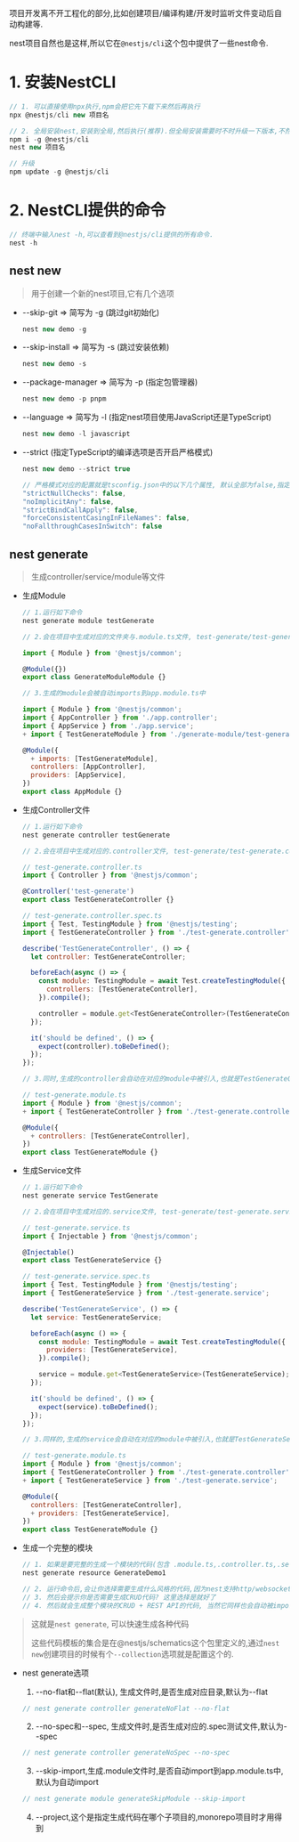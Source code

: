 项目开发离不开工程化的部分,比如创建项目/编译构建/开发时监听文件变动后自动构建等.

nest项目自然也是这样,所以它在`@nestjs/cli`这个包中提供了一些nest命令.

# 1. 安装NestCLI

```js
// 1. 可以直接使用npx执行,npm会把它先下载下来然后再执行
npx @nestjs/cli new 项目名

// 2. 全局安装nest,安装到全局,然后执行(推荐).但全局安装需要时不时升级一下版本,不然可能用它创建的项目版本不是最新的!
npm i -g @nestjs/cli
nest new 项目名

// 升级
npm update -g @nestjs/cli
```

# 2. NestCLI提供的命令

```js
// 终端中输入nest -h,可以查看到@nestjs/cli提供的所有命令.
nest -h
```

## nest new

> 用于创建一个新的nest项目,它有几个选项

- --skip-git => 简写为 -g (跳过git初始化)

  ```js
  nest new demo -g 
  ```

- --skip-install => 简写为 -s (跳过安装依赖)

  ```js
  nest new demo -s
  ```

- --package-manager => 简写为 -p (指定包管理器)

  ```js
  nest new demo -p pnpm
  ```

- --language => 简写为 -l (指定nest项目使用JavaScript还是TypeScript)

  ```js
  nest new demo -l javascript
  ```

- --strict (指定TypeScript的编译选项是否开启严格模式)

  ```js
  nest new demo --strict true
  ```

  ```js
  // 严格模式对应的配置就是tsconfig.json中的以下几个属性, 默认全部为false,指定开启严格模式后为true
  "strictNullChecks": false,
  "noImplicitAny": false,
  "strictBindCallApply": false,
  "forceConsistentCasingInFileNames": false,
  "noFallthroughCasesInSwitch": false
  ```

## nest generate

> 生成controller/service/module等文件

- 生成Module

  ```js
  // 1.运行如下命令
  nest generate module testGenerate
  ```

  ```js
  // 2.会在项目中生成对应的文件夹与.module.ts文件, test-generate/test-generate.module.ts
  
  import { Module } from '@nestjs/common';
  
  @Module({})
  export class GenerateModuleModule {}
  ```

  ```js
  // 3.生成的module会被自动imports到app.module.ts中
  
  import { Module } from '@nestjs/common';
  import { AppController } from './app.controller';
  import { AppService } from './app.service';
  + import { TestGenerateModule } from './generate-module/test-generate.module';
  
  @Module({
    + imports: [TestGenerateModule],
    controllers: [AppController],
    providers: [AppService],
  })
  export class AppModule {}
  ```

- 生成Controller文件

  ```js
  // 1.运行如下命令
  nest generate controller testGenerate
  ```

  ```js
  // 2.会在项目中生成对应的.controller文件, test-generate/test-generate.controller.ts, 没有加--no-spec的话还会生成一个.spec的测试文件
  
  // test-generate.controller.ts
  import { Controller } from '@nestjs/common';
  
  @Controller('test-generate')
  export class TestGenerateController {}
  
  // test-generate.controller.spec.ts
  import { Test, TestingModule } from '@nestjs/testing';
  import { TestGenerateController } from './test-generate.controller';
  
  describe('TestGenerateController', () => {
    let controller: TestGenerateController;
  
    beforeEach(async () => {
      const module: TestingModule = await Test.createTestingModule({
        controllers: [TestGenerateController],
      }).compile();
  
      controller = module.get<TestGenerateController>(TestGenerateController);
    });
  
    it('should be defined', () => {
      expect(controller).toBeDefined();
    });
  });
  ```

  ```js
  // 3.同时,生成的controller会自动在对应的module中被引入,也就是TestGenerateController会自动被引入到TestGenerateModule中
  
  // test-generate.module.ts
  import { Module } from '@nestjs/common';
  + import { TestGenerateController } from './test-generate.controller';
  
  @Module({
    + controllers: [TestGenerateController],
  })
  export class TestGenerateModule {}
  ```

- 生成Service文件

  ```js
  // 1.运行如下命令
  nest generate service TestGenerate
  ```

  ```js
  // 2.会在项目中生成对应的.service文件, test-generate/test-generate.service.ts, 没有加--no-spec的话还会生成一个.spec的测试文件
  
  // test-generate.service.ts
  import { Injectable } from '@nestjs/common';
  
  @Injectable()
  export class TestGenerateService {}
  
  // test-generate.service.spec.ts
  import { Test, TestingModule } from '@nestjs/testing';
  import { TestGenerateService } from './test-generate.service';
  
  describe('TestGenerateService', () => {
    let service: TestGenerateService;
  
    beforeEach(async () => {
      const module: TestingModule = await Test.createTestingModule({
        providers: [TestGenerateService],
      }).compile();
  
      service = module.get<TestGenerateService>(TestGenerateService);
    });
  
    it('should be defined', () => {
      expect(service).toBeDefined();
    });
  });
  ```

  ```js
  // 3.同样的,生成的service会自动在对应的module中被引入,也就是TestGenerateService会自动被引入到TestGenerateModule中
  
  // test-generate.module.ts
  import { Module } from '@nestjs/common';
  import { TestGenerateController } from './test-generate.controller';
  + import { TestGenerateService } from './test-generate.service';
  
  @Module({
    controllers: [TestGenerateController],
    + providers: [TestGenerateService],
  })
  export class TestGenerateModule {}
  
  ```

- 生成一个完整的模块

  ```js
  // 1. 如果是要完整的生成一个模块的代码(包含 .module.ts,.controller.ts,.service.ts),不需要一个一个文件的生成,可以运行如下命令
  nest generate resource GenerateDemo1
  
  // 2. 运行命令后,会让你选择需要生成什么风格的代码,因为nest支持http/websocket/graphql/tcp等,这里选择http的REST API
  // 3. 然后会提示你是否需要生成CRUD代码? 这里选择是就好了
  // 4. 然后就会生成整个模块的CRUD + REST API的代码, 当然它同样也会自动被imports到appModule中
  ```

> 这就是`nest generate`, 可以快速生成各种代码
>
> 这些代码模板的集合是在@nestjs/schematics这个包里定义的,通过`nest new`创建项目的时候有个`--collection`选项就是配置这个的.

- nest generate选项

  1. --no-flat和--flat(默认), 生成文件时,是否生成对应目录,默认为--flat

  ```js
  // nest generate controller generateNoFlat --no-flat
  ```

  2. --no-spec和--spec, 生成文件时,是否生成对应的.spec测试文件,默认为--spec

  ```js
  // nest generate controller generateNoSpec --no-spec
  ```

  3. --skip-import,生成.module文件时,是否自动import到app.module.ts中,默认为自动import

  ```js
  // nest generate module generateSkipModule --skip-import
  ```

  4. --project,这个是指定生成代码在哪个子项目的,monorepo项目时才用得到
